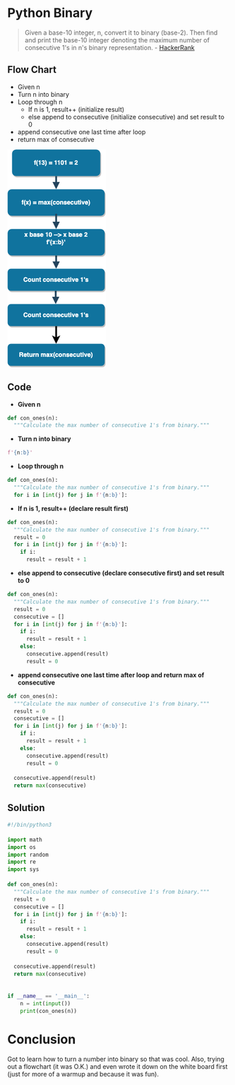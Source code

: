 # Python Binary

> Given a base-10 integer, n, convert it to binary (base-2). Then find and print the base-10 integer denoting the maximum number of consecutive 1's in n's binary representation. - [HackerRank](www.hackerrank.com)

## Flow Chart

* Given n
* Turn n into binary
* Loop through n
  * If n is 1, result++ (initialize result)
  * else append to consecutive (initialize consecutive) and set result to 0
* append consecutive one last time after loop
* return max of consecutive

![flowchart](./python-binary.png)

## Code

* **Given n**

```python
def con_ones(n):
  """Calculate the max number of consecutive 1's from binary."""
```

* **Turn n into binary**

```python
f'{n:b}'
```

* **Loop through n**

```python
def con_ones(n):
  """Calculate the max number of consecutive 1's from binary."""
  for i in [int(j) for j in f'{n:b}']:
```

* **If n is 1, result++ (declare result first)**

```python
def con_ones(n):
  """Calculate the max number of consecutive 1's from binary."""
  result = 0
  for i in [int(j) for j in f'{n:b}']:
    if i:
      result = result + 1
```

* **else append to consecutive (declare consecutive first) and set result to 0**

```python
def con_ones(n):
  """Calculate the max number of consecutive 1's from binary."""
  result = 0
  consecutive = []
  for i in [int(j) for j in f'{n:b}']:
    if i:
      result = result + 1
    else:
      consecutive.append(result)
      result = 0
```

* **append consecutive one last time after loop and return max of consecutive**

```python
def con_ones(n):
  """Calculate the max number of consecutive 1's from binary."""
  result = 0
  consecutive = []
  for i in [int(j) for j in f'{n:b}']:
    if i:
      result = result + 1
    else:
      consecutive.append(result)
      result = 0
    
  consecutive.append(result)  
  return max(consecutive)
```

## Solution

```python
#!/bin/python3

import math
import os
import random
import re
import sys

def con_ones(n):
  """Calculate the max number of consecutive 1's from binary."""
  result = 0
  consecutive = []
  for i in [int(j) for j in f'{n:b}']:
    if i:
      result = result + 1
    else:
      consecutive.append(result)
      result = 0
    
  consecutive.append(result)  
  return max(consecutive)


if __name__ == '__main__':
    n = int(input())
    print(con_ones(n))

```

# Conclusion

Got to learn how to turn a number into binary so that was cool. Also, trying out a flowchart (it was O.K.) and even wrote it down on the white board first (just for more of a warmup and because it was fun).
